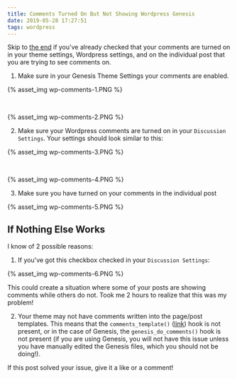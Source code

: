 ```yaml
---
title: Comments Turned On But Not Showing Wordpress Genesis
date: 2019-05-28 17:27:51
tags: wordpress
---
```


Skip to [the end](#If-Nothing-Else-Works) if you've already checked that your comments are turned on in your theme settings, Wordpress settings, and on the individual post that you are trying to see comments on.

1. Make sure in your Genesis Theme Settings your comments are enabled.

{% asset_img wp-comments-1.PNG %}

<br>

{% asset_img wp-comments-2.PNG %}

2. Make sure your Wordpress comments are turned on in your `Discussion Settings`.  Your settings should look similar to this: 

{% asset_img wp-comments-3.PNG %}

<br>

{% asset_img wp-comments-4.PNG %}

3. Make sure you have turned on your comments in the individual post 

{% asset_img wp-comments-5.PNG %}

## If Nothing Else Works

I know of 2 possible reasons: 

1. If you've got this checkbox checked in your `Discussion Settings`: 

{% asset_img wp-comments-6.PNG %}

This could create a situation where some of your posts are showing comments while others do not.  Took me 2 hours to realize that this was my problem!

2. Your theme may not have comments written into the page/post templates.  This means that the `comments_template()` ([link]((https://developer.wordpress.org/reference/functions/comments_template/))) hook is not present, or in the case of Genesis, the `genesis_do_comments()` hook is not present (if you are using Genesis, you will not have this issue unless you have manually edited the Genesis files, which you should not be doing!).

If this post solved your issue, give it a like or a comment!